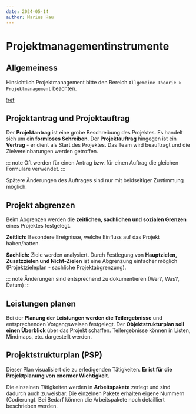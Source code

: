 ```yaml
---
date: 2024-05-14
author: Marius Hau
---
```

# Projektmanagementinstrumente
 
## Allgemeiness
 
Hinsichtlich Projektmanagement bitte den Bereich `Allgemeine Theorie > Projektmanagement` beachten.
 
[!ref](/doku/theorie/projektmanagement.md)
 
## Projektantrag und Projektauftrag
 
Der **Projektantrag** ist eine grobe Beschreibung des Projektes. Es handelt sich um ein **formloses Schreiben**. Der **Projektauftrag** hingegen ist ein **Vertrag** - er dient als Start des Projektes. Das Team wird beauftragt und die Zielvereinbarungen werden getroffen.
 
::: note
Oft werden für einen Antrag bzw. für einen Auftrag die gleichen Formulare verwendet.
:::
 
Spätere Änderungen des Auftrages sind nur mit beidseitiger Zustimmung möglich.
 
## Projekt abgrenzen
 
Beim Abgrenzen werden die **zeitlichen, sachlichen und sozialen Grenzen** eines Projektes festgelegt.
 
**Zeitlich:** Besondere Ereignisse, welche Einfluss auf das Projekt haben/hatten.
 
**Sachlich:** Ziele werden analysiert. Durch Festlegung von **Hauptzielen, Zusatzzielen und Nicht-Zielen** ist eine Abgrenzung einfacher möglich (Projektzieleplan - sachliche Projektabgrenzung).
 
::: note
Änderungen sind entsprechend zu dokumentieren (Wer?, Was?, Datum)
:::
 
## Leistungen planen
 
Bei der **Planung der Leistungen werden die Teilergebnisse** und entsprechenden Vorgangsweisen festgelegt. Der **Objektstrukturplan soll einen Überblick** über das Projekt schaffen. Teilergebnisse können in Listen, Mindmaps, etc. dargestellt werden.
 
## Projektstrukturplan (PSP)
 
Dieser Plan visualisiert die zu erledigenden Tätigkeiten. **Er ist für die Projektplanung von enormer Wichtigkeit.**
 
Die einzelnen Tätigkeiten werden in **Arbeitspakete** zerlegt und sind dadurch auch zuweisbar. Die einzelnen Pakete erhalten eigene Nummern (Codierung). Bei Bedarf können die Arbeitspakete noch detailliert beschrieben werden.

